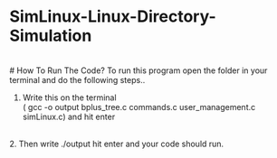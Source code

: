 # SimLinux-Linux-Directory-Simulation
<br> # How To Run The Code?
To run this program open the folder in your terminal and do the following steps..<br>
1. Write this on the terminal <br> ( gcc -o output bplus_tree.c commands.c user_management.c simLinux.c) and hit enter
<br> 
2. Then write ./output hit enter and your code should run.
